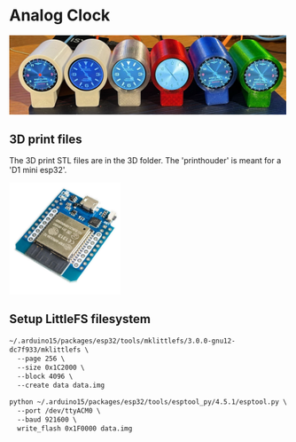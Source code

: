 # Analog Clock

<img src="https://raw.githubusercontent.com/MilovdZee/Analog_Clock-esp32/main/images/clocks.jpg" width=500/>

## 3D print files

The 3D print STL files are in the 3D folder. The 'printhouder' is meant for a 'D1 mini esp32'.

<img src="https://raw.githubusercontent.com/MilovdZee/Analog_Clock-esp32/main/images/d1-mini-esp32.jpg" width=200/>

## Setup LittleFS filesystem

```
~/.arduino15/packages/esp32/tools/mklittlefs/3.0.0-gnu12-dc7f933/mklittlefs \
  --page 256 \
  --size 0x1C2000 \
  --block 4096 \
  --create data data.img
```

```
python ~/.arduino15/packages/esp32/tools/esptool_py/4.5.1/esptool.py \
  --port /dev/ttyACM0 \
  --baud 921600 \
  write_flash 0x1F0000 data.img
```
